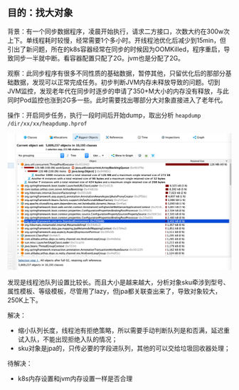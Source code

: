 ## 目的：找大对象
背景：有一个同步数据程序，凌晨开始执行，请求二方接口，次数大约在300w次上下。单线程耗时较慢，经常需要1个多小时。开线程池优化后减少到15min，但引出了新问题，所在的k8s容器经常在同步的时候因为OOMKilled，程序重启，导致同步一半就中断。看容器配置只配了2G。jvm也是分配了2G。

观察：此同步程序有很多不同性质的基础数据，暂停其他，只留优化后的那部分基础数据，发现可以正常完成任务。初步判断JVM内存未释放导致的问题。切到JVM监控，发现老年代在同步时逐步的申请了350+M大小的内存没有释放，与此同时Pod监控也涨到2G多一些。此时需要找出哪部分大对象直接进入了老年代。

操作：开启同步任务，执行一段时间后开始dump，取出分析
`heapdump /dir/xx/xx/heapdump.hprof`

![jprofile1](img/arthas-jprofile1.jpg)

发现是线程池队列设置比较长。而且大小是越来越大，分析对象sku牵涉到型号、属性模板、等级模板，尽管用了lazy，但jpa都关联查出来了，导致对象较大，250K上下。

解决：
- 缩小队列长度，线程池有拒绝策略，所以需要手动判断队列是和否满，延迟重试入队，不能出现拒绝入队的情况；
- sku对象是jpa的，只传必要的字段进队列，其他的可以交给垃圾回收器处理；

待解决：
- k8s内存设置和jvm内存设置一样是否合理